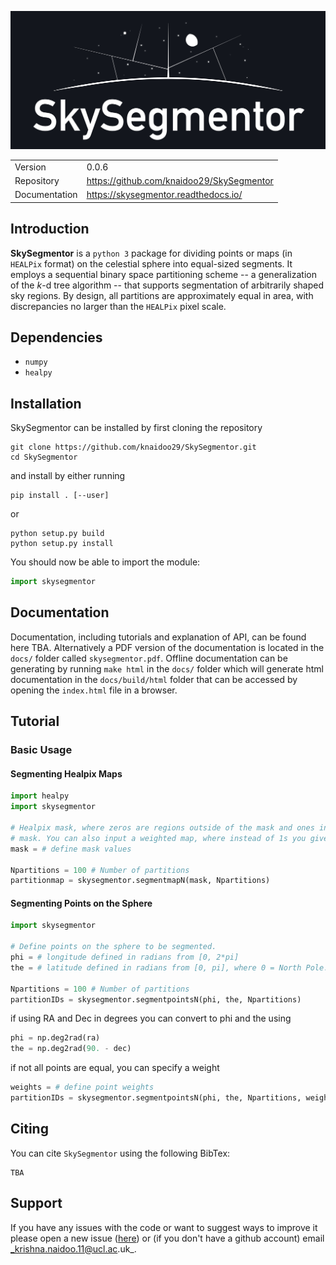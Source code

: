 ![biglogo](docs/source/_static/SkySegmentor_logo_large_github.jpg)


|               |                                             |
|---------------|---------------------------------------------|        
| Version       | 0.0.6                                       |
| Repository    | https://github.com/knaidoo29/SkySegmentor   |
| Documentation | https://skysegmentor.readthedocs.io/        |

## Introduction

**SkySegmentor** is a ``python 3`` package for dividing points or maps (in ``HEALPix``
format) on the celestial sphere into equal-sized segments. It employs a sequential 
binary space partitioning scheme -- a generalization of the *k*-d tree algorithm -- 
that supports segmentation of arbitrarily shaped sky regions. By design, all 
partitions are approximately equal in area, with discrepancies no larger than the 
``HEALPix`` pixel scale.

## Dependencies

* `numpy`
* `healpy`

## Installation

SkySegmentor can be installed by first cloning the repository

```
git clone https://github.com/knaidoo29/SkySegmentor.git
cd SkySegmentor
```

and install by either running

```
pip install . [--user]
```

or

```
python setup.py build
python setup.py install
```

You should now be able to import the module:

```python
import skysegmentor
```

## Documentation

Documentation, including tutorials and explanation of API, can be found here TBA.
Alternatively a PDF version of the documentation is located in the ``docs/`` folder
called ``skysegmentor.pdf``. Offline documentation can be generating by running
``make html`` in the ``docs/`` folder which will generate html documentation in
the ``docs/build/html`` folder that can be accessed by opening the ``index.html``
file in a browser.

## Tutorial

### Basic Usage

#### Segmenting Healpix Maps

```python
import healpy
import skysegmentor

# Healpix mask, where zeros are regions outside of the mask and ones inside the
# mask. You can also input a weighted map, where instead of 1s you give weights.
mask = # define mask values

Npartitions = 100 # Number of partitions
partitionmap = skysegmentor.segmentmapN(mask, Npartitions)
```

#### Segmenting Points on the Sphere

```python
import skysegmentor

# Define points on the sphere to be segmented.
phi = # longitude defined in radians from [0, 2*pi]
the = # latitude defined in radians from [0, pi], where 0 = North Pole.

Npartitions = 100 # Number of partitions
partitionIDs = skysegmentor.segmentpointsN(phi, the, Npartitions)
```

if using RA and Dec in degrees you can convert to phi and the using

```python
phi = np.deg2rad(ra)
the = np.deg2rad(90. - dec)
```

if not all points are equal, you can specify a weight

```python
weights = # define point weights
partitionIDs = skysegmentor.segmentpointsN(phi, the, Npartitions, weights=weights)
```

## Citing

You can cite ``SkySegmentor`` using the following BibTex:

```
TBA
```

## Support

If you have any issues with the code or want to suggest ways to improve it please open a new issue ([here](https://github.com/knaidoo29/SkySegmentor/issues))
or (if you don't have a github account) email _krishna.naidoo.11@ucl.ac.uk_.
